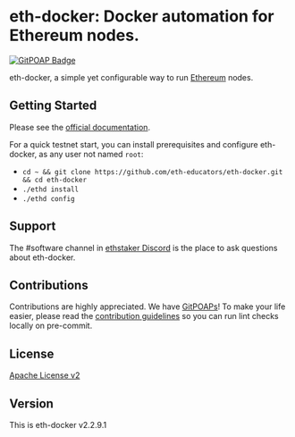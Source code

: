 # eth-docker: Docker automation for Ethereum nodes.

[![GitPOAP Badge](https://public-api.gitpoap.io/v1/repo/eth-educators/eth-docker/badge)](https://www.gitpoap.io/gh/eth-educators/eth-docker)

eth-docker, a simple yet configurable way to run [Ethereum](https://ethereum.org/en/upgrades/) nodes.

## Getting Started

Please see the [official documentation](https://eth-docker.net).

For a quick testnet start, you can install prerequisites and configure eth-docker, as any user not named `root`:

* `cd ~ && git clone https://github.com/eth-educators/eth-docker.git && cd eth-docker`
* `./ethd install`
* `./ethd config`

## Support

The #software channel in [ethstaker Discord](https://discord.io/ethstaker) is the place to ask questions about eth-docker.

## Contributions

Contributions are highly appreciated. We have [GitPOAPs](https://www.gitpoap.io/gh/eth-educators/eth-docker)! To make your life easier,
please read the [contribution guidelines](CONTRIBUTING.md) so you can run lint checks locally on pre-commit.

## License

[Apache License v2](https://github.com/eth2-educators/eth-docker/blob/master/LICENSE)

## Version

This is eth-docker v2.2.9.1
